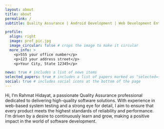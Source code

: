 ```yaml
---
layout: about
title: about
permalink: /
subtitle: Quality Assurance | Android Development | Web Development Enthusiast

profile:
  align: right
  image: prof_pic.jpg
  image_circular: false # crops the image to make it circular
  more_info: >
    <p>555 your office number</p>
    <p>123 your address street</p>
    <p>Your City, State 12345</p>

news: true # includes a list of news items
selected_papers: true # includes a list of papers marked as "selected={true}"
social: true # includes social icons at the bottom of the page
---
```


Hi, I’m Rahmat Hidayat, a passionate Quality Assurance professional dedicated to delivering high-quality software solutions. With experience in web-based system testing and a strong eye for detail, I aim to ensure that every product meets the highest standards of reliability and performance. I'm driven by a desire to continuously learn and grow, making a positive impact in the world of software development.

